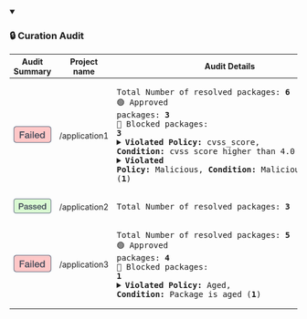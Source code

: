 
<details open><summary><h3>🔒 Curation Audit</h3></summary>

| Audit Summary | Project name | Audit Details |
|--------|--------|---------|
| <img alt="failed.svg" src=https://raw.githubusercontent.com/jfrog/jfrog-cli-security/main/resources/statusIcons/failed.svg> | /application1 | <pre>Total Number of resolved packages: <b>6</b><br>🟢 Approved packages: <b>3</b><br>🔴 Blocked packages: <b>3</b><details><summary><b>Violated Policy:</b> cvss_score, <b>Condition:</b> cvss score higher than 4.0 (<b>2</b>)</summary>📦 npm://test:2.0.0<br>📦 npm://underscore:1.0.0</details><details><summary><b>Violated Policy:</b> Malicious, <b>Condition:</b> Malicious package (<b>1</b>)</summary>📦 npm://lodash:1.0.0</details></pre> |
| <img alt="passed.svg" src=https://raw.githubusercontent.com/jfrog/jfrog-cli-security/main/resources/statusIcons/passed.svg> | /application2 | <pre>Total Number of resolved packages: <b>3</b></pre> |
| <img alt="failed.svg" src=https://raw.githubusercontent.com/jfrog/jfrog-cli-security/main/resources/statusIcons/failed.svg> | /application3 | <pre>Total Number of resolved packages: <b>5</b><br>🟢 Approved packages: <b>4</b><br>🔴 Blocked packages: <b>1</b><details><summary><b>Violated Policy:</b> Aged, <b>Condition:</b> Package is aged (<b>1</b>)</summary>📦 npm://test:1.0.0</details></pre> |
</details>